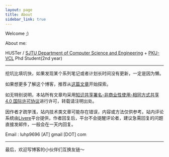 ```yaml
---
layout: page
title: About
sidebar_link: true
---
```


Welcome ;)

About me:

HUSTer / [SJTU Department of Computer Science and Engineering](http://www.cs.sjtu.edu.cn/index.aspx) + [PKU-VCL](http://vcl.idm.pku.edu.cn/) Phd Student(2nd year)

---

挖坑比填坑快，如果发现某个系列笔记或者计划长时间没有更新，一定是因为懒。

如果想更多了解这个博客，推荐从[这篇文章](https://leohope.com/%E5%86%99%E9%9A%8F%E7%AC%94/2019/08/28/blog-1000/)开始探索。



如无特别说明，本站所有文章均采用[知识共享署名-非商业性使用-相同方式共享 4.0 国际许可协议](https://creativecommons.org/licenses/by-nc-sa/4.0/)进行许可，转载请注明出处。

因作者才疏学浅，站内技术类文章可能存在错误，内容或方法仅供参考。站内评论系统由[Livere](https://livere.com/)平台提供，作者回复后，平台不会提醒评论者，建议急需回复的问题直接发邮件，一般会在一天内回复。

Email :  luhp9696 [AT] gmail [DOT] com



---

最后，欢迎写博客的小伙伴们互换友链～